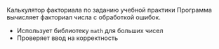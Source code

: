 Калькулятор факториала по заданию учебной практики
Программа вычисляет факториал числа с обработкой ошибок.
- Использует библиотеку `math` для больших чисел
- Проверяет ввод на корректность
